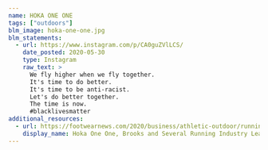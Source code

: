 ```yaml
---
name: HOKA ONE ONE
tags: ["outdoors"]
blm_image: hoka-one-one.jpg
blm_statements:
  - url: https://www.instagram.com/p/CA0guZVlLCS/
    date_posted: 2020-05-30
    type: Instagram
    raw_text: >
      We fly higher when we fly together.
      It's time to do better.
      It's time to be anti-racist.
      Let's do better together.
      The time is now.
      #blacklivesmatter
additional_resources:
  - url: https://footwearnews.com/2020/business/athletic-outdoor/running-industry-diversity-coalition-hoka-one-one-brooks-1203063699/
    display_name: Hoka One One, Brooks and Several Running Industry Leaders Join Forces to Create a Diversity-Focused Coalition
---
```


